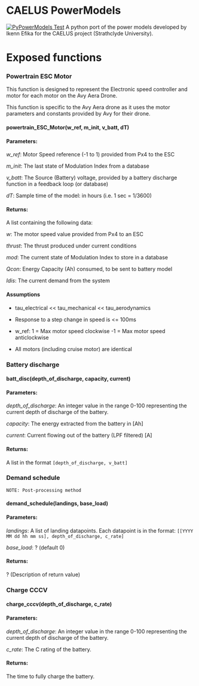 # CAELUS PowerModels
[![PyPowerModels Test](https://github.com/strathclyde-artificial-intelligence/CAELUS_PowerModels/actions/workflows/python-app.yml/badge.svg)](https://github.com/strathclyde-artificial-intelligence/CAELUS_PowerModels/actions/workflows/python-app.yml)
A python port of the power models developed by Ikenn Efika for the CAELUS project (Strathclyde University).

# Exposed functions

### Powertrain ESC Motor
This function is designed to represent the Electronic speed controller and motor for each motor on the Avy Aera Drone. 

This function is specific to the Avy Aera drone as it uses the motor parameters and constants provided by Avy for their drone.

#### powertrain_ESC_Motor(w_ref, m_init, v_batt, dT)
#### Parameters:
*w_ref*:
Motor Speed reference (-1 to 1) provided from Px4 to the ESC

*m_init*:
The last state of Modulation Index from a database

*v_batt*:
The Source (Battery) voltage, provided by a battery discharge function in a feedback loop (or database)

*dT*:
Sample time of the model: in hours (i.e. 1 sec =  1/3600)

#### Returns:
A list containing the following data:

*w*:
The motor speed value provided from Px4 to an ESC

*thrust*:
The thrust produced under current conditions

*mod*:
The current state of Modulation Index to store in a database

*Qcon*:
Energy Capacity (Ah) consumed, to be sent to battery model

*Idis*:
The current demand from the system


#### Assumptions
* tau_electrical << tau_mechanical << tau_aerodynamics

* Response to a step change in speed is <= 100ms

* w_ref: 1 = Max motor speed clockwise -1 = Max motor speed anticlockwise

* All motors (including cruise motor) are identical

### Battery discharge
#### batt_disc(depth_of_discharge, capacity, current)
#### Parameters:

*depth_of_discharge*:
An integer value in the range 0-100 representing the current depth of discharge of the battery.

*capacity*:
The energy extracted from the battery in [Ah]

*current*:
Current flowing out of the battery (LPF filtered) [A]

#### Returns:
A list in the format `[depth_of_discharge, v_batt]`

### Demand schedule
`NOTE: Post-processing method`

#### demand_schedule(landings, base_load)
#### Parameters: 

*landings*:
A list of landing datapoints.
Each datapoint is in the format:
`[[YYYY MM dd hh mm ss], depth_of_discharge, c_rate]`

*base_load*: ? (default 0)

#### Returns:
? (Description of return value)

### Charge CCCV
#### charge_cccv(depth_of_discharge, c_rate)
#### Parameters:
*depth_of_discharge*:
An integer value in the range 0-100 representing the current depth of discharge of the battery.

*c_rate*:
The C rating of the battery.

#### Returns:
The time to fully charge the battery. 
